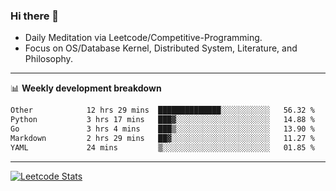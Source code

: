 ### Hi there 👋
* Daily Meditation via Leetcode/Competitive-Programming.
* Focus on OS/Database Kernel, Distributed System, Literature, and Philosophy.

-------

📊 **Weekly development breakdown**
<!--START_SECTION:waka-->

```txt
Other            12 hrs 29 mins  ██████████████░░░░░░░░░░░   56.32 %
Python           3 hrs 17 mins   ███▓░░░░░░░░░░░░░░░░░░░░░   14.88 %
Go               3 hrs 4 mins    ███▒░░░░░░░░░░░░░░░░░░░░░   13.90 %
Markdown         2 hrs 29 mins   ██▓░░░░░░░░░░░░░░░░░░░░░░   11.27 %
YAML             24 mins         ▒░░░░░░░░░░░░░░░░░░░░░░░░   01.85 %
```

<!--END_SECTION:waka-->

-------

[![Leetcode Stats](https://leetcard.jacoblin.cool/hzhang413?font=Fira+Mono)](https://leetcode.com/fxrc)
<!-- ![image](./cyberpunk-ghost-in-the-shell.gif)
![image](./gis-archive.png) -->
